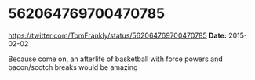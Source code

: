 # 562064769700470785
https://twitter.com/TomFrankly/status/562064769700470785
**Date:** 2015-02-02

Because come on, an afterlife of basketball with force powers and bacon/scotch breaks would be amazing

